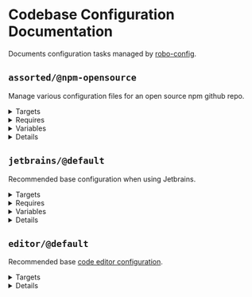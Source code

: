 # Codebase Configuration Documentation

Documents configuration tasks managed by [robo-config](https://github.com/blackflux/robo-config).

## `assorted/@npm-opensource`

Manage various configuration files for an open source npm github repo.

<!---0--><details>
<!---0--><summary>Targets</summary>

```
project
├── .circleci
|   └── config.yml
├── .dependabot
|   └── config.yml
├── .gally.json
├── .gitignore
├── .npmignore
├── .releaserc.json
├── LICENSE
├── README.md
└── package.json
```

<!---0--></details>

<!---0--><details>
<!---0--><summary>Requires</summary>

- js-gardener
- semantic-release
- npm-published
- david-dm
- dependabot
- coveralls
- circleci
- github
- javascript
- git
- npm
- yarn
- gally

<!---0--></details>

<!---0--><details>
<!---0--><summary>Variables</summary>

- repoName
- repoKey
- authorName
- owner
- mergeBot

<!---0--></details>

<!---0--><details>
<!---0--><summary>Details</summary>

### `badges/@npm-opensource`

Display various badges in README.

<!---1--><details>
<!---1--><summary>Targets</summary>

```
project
└── README.md
```

<!---1--></details>

<!---1--><details>
<!---1--><summary>Requires</summary>

- js-gardener
- semantic-release
- npm-published
- david-dm
- dependabot
- coveralls
- circleci

<!---1--></details>

<!---1--><details>
<!---1--><summary>Variables</summary>

- repoName
- repoKey

<!---1--></details>

<!---1--><details>
<!---1--><summary>Details</summary>

#### badges/js-gardener

_Updating `README.md` using `merge-below-title`._

- Display [js-gardener](https://github.com/blackflux/js-gardener) badge in README.

<!---2--><details>
<!---2--><summary>Targets</summary>

```
project
└── README.md
```

<!---2--></details>

<!---2--><details>
<!---2--><summary>Requires</summary>

- js-gardener

<!---2--></details>

#### badges/semantic-release

_Updating `README.md` using `merge-below-title`._

- Display [semantic-release](https://github.com/semantic-release/semantic-release) badge in README.

<!---2--><details>
<!---2--><summary>Targets</summary>

```
project
└── README.md
```

<!---2--></details>

<!---2--><details>
<!---2--><summary>Requires</summary>

- semantic-release

<!---2--></details>

#### badges/npm-downloads

_Updating `README.md` using `merge-below-title`._

- Display [npm downloads](https://www.npmjs.com/) badge in README.

<!---2--><details>
<!---2--><summary>Targets</summary>

```
project
└── README.md
```

<!---2--></details>

<!---2--><details>
<!---2--><summary>Requires</summary>

- npm-published

<!---2--></details>

<!---2--><details>
<!---2--><summary>Variables</summary>

- repoName

<!---2--></details>

#### badges/npm-status

_Updating `README.md` using `merge-below-title`._

- Display [npm status](https://www.npmjs.com/) badge in README.

<!---2--><details>
<!---2--><summary>Targets</summary>

```
project
└── README.md
```

<!---2--></details>

<!---2--><details>
<!---2--><summary>Requires</summary>

- npm-published

<!---2--></details>

<!---2--><details>
<!---2--><summary>Variables</summary>

- repoName

<!---2--></details>

#### badges/david-dm

_Updating `README.md` using `merge-below-title`._

- Display [david-dm.com](https://david-dm.org/) badge in README.

<!---2--><details>
<!---2--><summary>Targets</summary>

```
project
└── README.md
```

<!---2--></details>

<!---2--><details>
<!---2--><summary>Requires</summary>

- david-dm

<!---2--></details>

<!---2--><details>
<!---2--><summary>Variables</summary>

- repoKey

<!---2--></details>

#### badges/dependabot

_Updating `README.md` using `merge-below-title`._

- Display [dependabot](https://dependabot.com/) badge in README.

<!---2--><details>
<!---2--><summary>Targets</summary>

```
project
└── README.md
```

<!---2--></details>

<!---2--><details>
<!---2--><summary>Requires</summary>

- dependabot

<!---2--></details>

<!---2--><details>
<!---2--><summary>Variables</summary>

- repoKey

<!---2--></details>

#### badges/coveralls

_Updating `README.md` using `merge-below-title`._

- Display [coveralls](https://coveralls.io/) badge in README.

<!---2--><details>
<!---2--><summary>Targets</summary>

```
project
└── README.md
```

<!---2--></details>

<!---2--><details>
<!---2--><summary>Requires</summary>

- coveralls

<!---2--></details>

<!---2--><details>
<!---2--><summary>Variables</summary>

- repoKey

<!---2--></details>

#### badges/circleci

_Updating `README.md` using `merge-below-title`._

- Display [circleci](https://circleci.com/) badge in README.

<!---2--><details>
<!---2--><summary>Targets</summary>

```
project
└── README.md
```

<!---2--></details>

<!---2--><details>
<!---2--><summary>Requires</summary>

- circleci

<!---2--></details>

<!---2--><details>
<!---2--><summary>Variables</summary>

- repoKey

<!---2--></details>

------
<!---1--></details>

### `dependabot/@default-js`

Recommended base [dependabot configuration](https://dependabot.com/) for javascript projects.

<!---1--><details>
<!---1--><summary>Targets</summary>

```
project
└── .dependabot
    └── config.yml
```

<!---1--></details>

<!---1--><details>
<!---1--><summary>Requires</summary>

- dependabot
- github
- javascript

<!---1--></details>

<!---1--><details>
<!---1--><summary>Details</summary>

#### dependabot/js-instant

_Updating `.dependabot/config.yml` using `overwrite`._

- Configure dependabot to instantly merge javascript dependency updates into the `dev` branch.

<!---2--><details>
<!---2--><summary>Targets</summary>

```
project
└── .dependabot
    └── config.yml
```

<!---2--></details>

<!---2--><details>
<!---2--><summary>Requires</summary>

- dependabot
- github
- javascript

<!---2--></details>

------
<!---1--></details>

### `git/@default`

Recommended base configuration when using [git](https://en.wikipedia.org/wiki/Git).

<!---1--><details>
<!---1--><summary>Targets</summary>

```
project
└── .gitignore
```

<!---1--></details>

<!---1--><details>
<!---1--><summary>Requires</summary>

- git

<!---1--></details>

<!---1--><details>
<!---1--><summary>Details</summary>

#### git/gitignore

_Updating `.gitignore` using `merge-top`._

- Inject recommended entries into [gitignore file](https://help.github.com/en/articles/ignoring-files).
- Default ignores for JetBrains IDE.
- Default ignores for OSX
- Default ignores for NodeJs

<!---2--><details>
<!---2--><summary>Targets</summary>

```
project
└── .gitignore
```

<!---2--></details>

<!---2--><details>
<!---2--><summary>Requires</summary>

- git

<!---2--></details>

------
<!---1--></details>

### `license/@MIT-npm`

Recommended base configuration when using MIT License with npm.

<!---1--><details>
<!---1--><summary>Targets</summary>

```
project
├── LICENSE
└── package.json
```

<!---1--></details>

<!---1--><details>
<!---1--><summary>Requires</summary>

- npm

<!---1--></details>

<!---1--><details>
<!---1--><summary>Variables</summary>

- authorName
- repoKey

<!---1--></details>

<!---1--><details>
<!---1--><summary>Details</summary>

#### license/MIT-LICENSE

_Updating `LICENSE` using `overwrite`._

- Generate [MIT license](https://en.wikipedia.org/wiki/MIT_License) file.

<!---2--><details>
<!---2--><summary>Targets</summary>

```
project
└── LICENSE
```

<!---2--></details>

<!---2--><details>
<!---2--><summary>Variables</summary>

- authorName

<!---2--></details>

#### license/MIT-npm

_Updating `package.json` using `merge-shallow`._

- Link MIT license file into [npm](https://www.npmjs.com/) configuration.

<!---2--><details>
<!---2--><summary>Targets</summary>

```
project
└── package.json
```

<!---2--></details>

<!---2--><details>
<!---2--><summary>Requires</summary>

- npm

<!---2--></details>

<!---2--><details>
<!---2--><summary>Variables</summary>

- authorName
- repoKey

<!---2--></details>

------
<!---1--></details>

### `npm/@default`

Recommended base configuration when using [npm](https://www.npmjs.com/).

<!---1--><details>
<!---1--><summary>Targets</summary>

```
project
└── .npmignore
```

<!---1--></details>

<!---1--><details>
<!---1--><summary>Requires</summary>

- npm

<!---1--></details>

<!---1--><details>
<!---1--><summary>Details</summary>

#### npm/npmignore

_Updating `.npmignore` using `merge-top`._

- Inject comment into .npmignore explaining when to use it.

<!---2--><details>
<!---2--><summary>Targets</summary>

```
project
└── .npmignore
```

<!---2--></details>

<!---2--><details>
<!---2--><summary>Requires</summary>

- npm

<!---2--></details>

------
<!---1--></details>

### `semantic-release/@default`

Recommended base configuration when using [semantic-release](https://github.com/semantic-release/semantic-release).

<!---1--><details>
<!---1--><summary>Targets</summary>

```
project
└── .releaserc.json
```

<!---1--></details>

<!---1--><details>
<!---1--><summary>Requires</summary>

- semantic-release

<!---1--></details>

<!---1--><details>
<!---1--><summary>Details</summary>

#### semantic-release/commit-conventions

_Updating `.releaserc.json` using `overwrite`._

- Slightly extended [release commit convention](https://github.com/semantic-release/semantic-release#commit-message-format) for semantic-release.

<!---2--><details>
<!---2--><summary>Targets</summary>

```
project
└── .releaserc.json
```

<!---2--></details>

<!---2--><details>
<!---2--><summary>Requires</summary>

- semantic-release

<!---2--></details>

------
<!---1--></details>

### circleci/npm-opensource:two-branch

_Updating `.circleci/config.yml` using `overwrite`._

- Restrictive two-branch [gally](https://github.com/loopmediagroup/gally#readme) config. Custom for npm open source packages.
- TODO

<!---1--><details>
<!---1--><summary>Targets</summary>

```
project
└── .circleci
    └── config.yml
```

<!---1--></details>

<!---1--><details>
<!---1--><summary>Requires</summary>

- npm
- yarn
- gally
- github
- circleci
- coveralls
- dependabot
- semantic-release

<!---1--></details>

### gally/npm-opensource:two-branch

_Updating `.gally.json` using `overwrite`._

- Restrictive two-branch [gally](https://github.com/loopmediagroup/gally#readme) config. Custom for npm open source packages.
- TODO ...

<!---1--><details>
<!---1--><summary>Targets</summary>

```
project
└── .gally.json
```

<!---1--></details>

<!---1--><details>
<!---1--><summary>Requires</summary>

- circleci
- gally
- github

<!---1--></details>

<!---1--><details>
<!---1--><summary>Variables</summary>

- owner
- mergeBot
- repoKey

<!---1--></details>

------
<!---0--></details>

## `jetbrains/@default`

Recommended base configuration when using Jetbrains.

<!---0--><details>
<!---0--><summary>Targets</summary>

```
project
└── .idea
    └── ${projectName}.iml
```

<!---0--></details>

<!---0--><details>
<!---0--><summary>Requires</summary>

- jetbrains
- nyc

<!---0--></details>

<!---0--><details>
<!---0--><summary>Variables</summary>

- projectName

<!---0--></details>

<!---0--><details>
<!---0--><summary>Details</summary>

### jetbrains/exclude-coverage-folder

_Updating `.idea/${projectName}.iml` using `xml-merge`._

- Mark `coverage` Folder as excluded in Jetbrains.

<!---1--><details>
<!---1--><summary>Targets</summary>

```
project
└── .idea
    └── ${projectName}.iml
```

<!---1--></details>

<!---1--><details>
<!---1--><summary>Requires</summary>

- jetbrains
- nyc

<!---1--></details>

<!---1--><details>
<!---1--><summary>Variables</summary>

- projectName

<!---1--></details>

------
<!---0--></details>

## `editor/@default`

Recommended base [code editor configuration](https://editorconfig.org/).

<!---0--><details>
<!---0--><summary>Targets</summary>

```
project
└── .editorconfig
```

<!---0--></details>

<!---0--><details>
<!---0--><summary>Details</summary>

### editor/two-space

_Updating `.editorconfig` using `overwrite`._

- Two space line indentation.
- Set `lf` line endings.
- Set `utf8` encoding.
- Remove unnecessary whitespaces.

<!---1--><details>
<!---1--><summary>Targets</summary>

```
project
└── .editorconfig
```

<!---1--></details>

</details>

